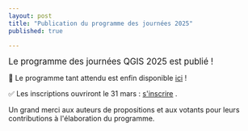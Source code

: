 ```yaml
---
layout: post
title: "Publication du programme des journées 2025"
published: true

---
```


<span style="font-size:larger;">
Le programme des journées QGIS 2025 est publié !
</span>

📆 Le programme tant attendu est enfin disponible [ici](/z20_programme.html) !

✅ Les inscriptions ouvriront le 31 mars : [s'inscrire](z25_inscription.html) .

Un grand merci aux auteurs de propositions et aux votants pour leurs contributions à l'élaboration du programme. 
